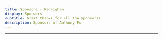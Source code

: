 ```yaml
---
title: Sponsors - Kenrighan
display: Sponsors
subtitle: Great thanks for all the Sponsors!
description: Sponsors of Anthony Fu
---
```


<!-- @layout-full-width -->

<div class="prose pb5 mx-auto" slide-enter slide-enter-2>
  <SponsorButtons />
  <hr>
</div>

<div slide-enter slide-enter-4>
  <SponsorsView />
</div>
